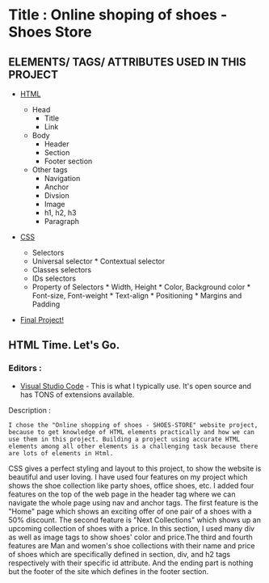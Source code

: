 # Title : Online shoping of shoes - Shoes Store

## ELEMENTS/ TAGS/ ATTRIBUTES USED IN THIS PROJECT
 * [HTML](https://github.com/samikshajaiswal31/HTML---CSS-Mini-Project---HTML---CSS-Mini-Project---a5usok6x80x0/blob/master/index.html)
	* Head
	  * Title
	  * Link
	* Body
		* Header
		* Section
		* Footer section
	* Other tags
		* Navigation
		* Anchor
		* Divsion
		* Image
		* h1, h2, h3 
		* Paragraph

 * [CSS](https://github.com/samikshajaiswal31/HTML---CSS-Mini-Project---HTML---CSS-Mini-Project---a5usok6x80x0/blob/master/styles.css)
	*  Selectors 
     *  Universal selector 
	   *  Contextual selector
     *  Classes selectors
     *  IDs selectors
	 * Property of Selectors
			  * Width, Height
				* Color, Background color
				* Font-size, Font-weight
				* Text-align
				* Positioning
				* Margins and Padding
				
	
 * [Final Project!](https://github.com/samikshajaiswal31/HTML---CSS-Mini-Project---HTML---CSS-Mini-Project---a5usok6x80x0)

 
 
## HTML Time. Let's Go.

### Editors :  

* [Visual Studio Code](https://code.visualstudio.com/) - This is what I typically use. It's open source and has TONS of extensions available.

Description :

    I chose the "Online shopping of shoes - SHOES-STORE" website project, because to get knowledge of HTML elements practically and how we can use them in this project. Building a project using accurate HTML elements among all other elements is a challenging task because there are lots of elements in Html. 
CSS gives a perfect styling and layout to this project, to show the website is beautiful and user loving. 
    I have used four features on my project which shows the shoe collection like party shoes, office shoes, etc. I added four features on the top of the web page in the header tag where we can navigate the whole page using nav and anchor tags. The first feature is the "Home" page which shows an exciting offer of one pair of a shoes with a 50% discount. The second feature is "Next Collections" which  shows up an upcoming collection of shoes with a price. In this section, I used many div as well as image tags to show shoes' color and price.The third and fourth features are Man and women's shoe collections with their name and price of shoes which are specifically defined in section, div, and h2 tags respectively with their specific id attribute. And the ending part is nothing but the footer of  the site which defines in the footer section.


